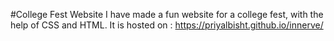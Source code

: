 #College Fest Website
I have made a fun website for a college fest, with the help of CSS and HTML. It is hosted on :
https://priyalbisht.github.io/innerve/

